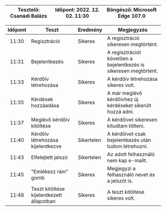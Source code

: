 | Tesztelő: Csanádi Balázs | Időpont: 2022. 12. 02. 11:30 | Böngésző: Microsoft Edge 107.0 |
| -------------------------------------|----------|----------------------------------------|

| Időpont | Teszt                                     | Eredmény   | Megjegyzés                                                            |
| :-----: | ----------------------------------------- | ---------- | --------------------------------------------------------------------- |
|  11:30  | Regisztráció                              | Sikeres    | A regisztráció sikeresen megtörtént.                                  |
|  11:31  | Bejelentkezés                             | Sikeres    | A regisztrációt követően a bejelentkezés is sikeresen megtörtént.     |
|  11:33  | Kérdőív létrehozása                       | Sikeres    | A kérdőív létrehozása sikeres volt.                                   |
|  11:35  | Kérdések hozzáadása                       | Sikeres    | A már meglévő kérdőívhez új kérdéseket sikerült hozzá adni.           |
|  11:37  | Meglévő kérdőív kitöltése                 | Sikeres    | A kérdőívet sikeresen kitudtam tölteni.                               |
|  11:40  | Kérdőív létrehozása kijelentkezve         | Sikertelen | A kérdőívet csak bejelentkezés után tudom létrehozni.                 |
|  11:43  | Elfelejtett jelszó                        | Sikertelen | Az adott felhasználó nem kap e-mailt.                                 |
|  11:45  | "Emlékezz rám" gomb                       | Sikeres    | Megjegyzi a felhasználó nevet és a jelszót is.                        |
|  11:48  | Teszt kitöltése kijelentkezett állapotban | Sikeres    | A teszt kitöltése sikeres volt.                                       |
